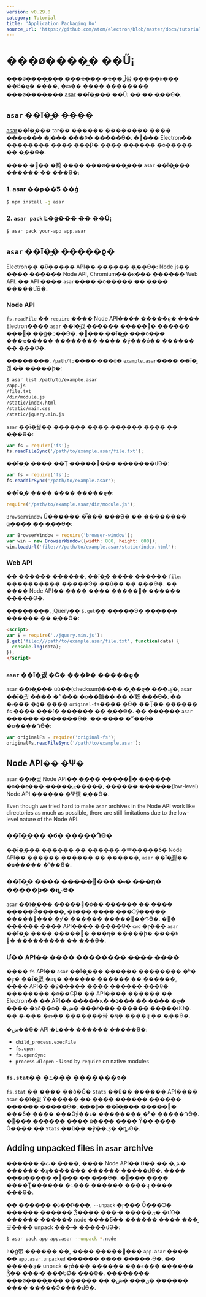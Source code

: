 ```yaml
---
version: v0.29.0
category: Tutorial
title: 'Application Packaging Ko'
source_url: 'https://github.com/atom/electron/blob/master/docs/tutorial/application-packaging-ko.md'
---
```


# ���ø����̼� ��Ű¡

���ø����̼��� ���ҽ��� �ҽ��ڵ带 �����κ��� ��ȣ�ϱ� ����, �ణ�� ���� �������� ���ø����̼��� [asar][asar] ��ī�̺��� ��Ű¡ �� �� �ֽ��ϴ�.

## `asar` ��ī�̺� ����

[asar][asar]��ī�̺��� tar�� ������ �������� ���� ���ҽ��� �ϳ��� ���Ϸ� �����ϴ�.
�׸��� Electron�� �������� ���� ���Ƿ� ���� ������ �о����� �� �ֽ��ϴ�.

���� ��� �ܰ踦 ���� ���ø����̼��� `asar` ��ī�̺��� ������ �� �ֽ��ϴ�:

### 1. asar ��ƿ��Ƽ ��ġ

```bash
$ npm install -g asar
```

### 2. `asar pack` Ŀ�ǵ��� �� ��Ű¡

```bash
$ asar pack your-app app.asar
```

## `asar` ��ī�̺� �����ϱ�

Electron�� �ΰ����� API�� ������ �ֽ��ϴ�: Node.js�� ���� ������ Node API, Chromium���κ��� ������ Web API.
�� API ���� `asar`���� �о����� �� �ֵ��� �����մϴ�.

### Node API

`fs.readFile` �� `require` ���� Node API���� �����ϱ� ���� Electron���� `asar` ��ī�̺갡 ������ �����͸� ������ ���򵵷�
��ġ�߽��ϴ�. �׷��� ��ī�̺� ���ο��� ���ҽ����� �������� ���� �ý���ó�� ������ �� �ֽ��ϴ�.

��������, `/path/to`���� ���ο� `example.asar`���� ��ī�̺갡 �ִٰ� �����ϸ�:

```bash
$ asar list /path/to/example.asar
/app.js
/file.txt
/dir/module.js
/static/index.html
/static/main.css
/static/jquery.min.js
```

`asar` ��ī�̺꿡�� ������ ���� ������ ���� �� �ֽ��ϴ�:

```javascript
var fs = require('fs');
fs.readFileSync('/path/to/example.asar/file.txt');
```

��ī�̺� ���� ��Ʈ �����͸��� �������մϴ�:

```javascript
var fs = require('fs');
fs.readdirSync('/path/to/example.asar');
```

��ī�̺� ���� ���� �����ϱ�:

```javascript
require('/path/to/example.asar/dir/module.js');
```

`BrowserWindow` Ŭ������ �̿��� ���ϴ� �� �������� ǥ���� �� �ֽ��ϴ�:

```javascript
var BrowserWindow = require('browser-window');
var win = new BrowserWindow({width: 800, height: 600});
win.loadUrl('file:///path/to/example.asar/static/index.html');
```

### Web API

�� ������ ������, ��ī�̺� ���� ������ `file:` ���������� �����Ͽ� ��û�� �� �ֽ��ϴ�.
�� ���� Node API�� ���� ���� �����͸� ������ �����ϴ�.

��������, jQuery�� `$.get`�� �����Ͽ� ������ ������ �� �ֽ��ϴ�:

```html
<script>
var $ = require('./jquery.min.js');
$.get('file:///path/to/example.asar/file.txt', function(data) {
  console.log(data);
});
</script>
```

### `asar` ��ī�̺긦 �Ϲ� ���Ϸ� �����ϱ�

`asar` ��ī�̺��� üũ��(checksum)���� �˻��ϱ� ���ؼ�, `asar` ��ī�̺긦 ���� �״��� �о��鿩�� �� �ʿ䰡 �ֽ��ϴ�.
�� �۾��� �ϱ� ���� `original-fs`���� �ϴ� ��Ʈ�� ������ `fs` ���� ���ſ� ������ �� �ֽ��ϴ�.
�� ������ `asar` ������ �����ֽ��ϴ�. �� ���� �״��θ� �о����Դϴ�: 

```javascript
var originalFs = require('original-fs');
originalFs.readFileSync('/path/to/example.asar');
```

## Node API�� �Ѱ�

`asar` ��ī�̺긦 Node API�� �ִ��� �����͸� ������ �۵��ϵ��� �����ؿ�����, ������ ������(low-level) Node API ������ �Ѱ谡 �ֽ��ϴ�.

Even though we tried hard to make `asar` archives in the Node API work like
directories as much as possible, there are still limitations due to the
low-level nature of the Node API.

### ��ī�̺��� �б� �����Դϴ�

��ī�̺��� ������ �� ������ �⺻�����δ� Node API�� ������ ������ �� ������, `asar` ��ī�̺꿡�� �۵����� �ʽ��ϴ�.

### ��ī�̺� ���� �����͸��� �۾� ���η� �����ϸ� �ȵ˴ϴ�

`asar` ��ī�̺��� �����͸�ó�� ������ �� �ֵ��� �����Ǿ�����, �װ��� ���� ���Ͻý����� �����͸��� �ƴ� ������ �����͸��Դϴ�.
�׷� ������ ���� API���� �����ϴ� `cwd` �ɼ��� `asar` ��ī�̺� ���� �����͸� ���η� �����ϸ� ���߿� ������ �߻��� �� �ֽ��ϴ�.

### Ư�� API�� ���� �������� ���� ����

���� `fs` API�� `asar` ��ī�̺��� ������ �������� �ʰ� �ٷ� ��ī�̺긦 �аų� ������ ������ �� ������, 
���� API�� �ý����� ���� ������ ���θ� �������� �۵��ϹǷ� �� API���� ������ �� Electron��
�� API�� �����ϰ� �۵��� �� �ֵ��� �ϱ� ���� �ӽð��ο� �ش� ���ϵ��� ������ �����մϴ�. �� �۾��� �ణ�� �������带 �ҷ� ����ų �� �ֽ��ϴ�.

�ش��ϴ� API �Լ��� ������ �����ϴ�:

* `child_process.execFile`
* `fs.open`
* `fs.openSync`
* `process.dlopen` - Used by `require` on native modules

### `fs.stat`�� �߸��� �������ͽ�

`fs.stat` �� ���� ��ȯ�Ǵ� `Stats` ��ü�� ������ API���� `asar` ��ī�̺긦 Ÿ������ �� ���� ������ ������ ������ �����ϴ�.
�ֳ��ϸ� ��ī�̺��� �����͸� ���δ� ���� ���Ͻý��ۿ� �������� �ʱ� �����Դϴ�.
�׷��� ������ ���� ũ���� ���� Ÿ�� ���� Ȯ���� �� `Stats` ��ü�� �ŷ��ؼ� �ȵ˴ϴ�.

## Adding unpacked files in `asar` archive

������ �ٿ� ����, ���� Node API�� ȣ�� �� �ش� ������ �ӽ������� ������ �����մϴ�.
���� ���ɹ����� �߻��� �� �ֽ��ϴ�. �׸��� ���� ����Ʈ������ �߸��� ������ ����ų ���� �ֽ��ϴ�.

�� ������ �ذ��Ϸ���, `--unpack` �ɼ��� Ȱ���Ͽ� ������ ������ Ǯ���� ���·� �����ؾ� �մϴ�.
������ ������ node ����Ƽ�� ������ ���� ���̺귯���� unpack ���·� �����մϴ�:

```bash
$ asar pack app app.asar --unpack *.node
```

Ŀ�ǵ带 ������ ��, ���� �����͸��� `app.asar` ���� �ܿ� `app.asar.unpacked` ������ ���� �����˴ϴ�.
�� �����ȿ� unpack �ɼǿ��� ������ ���ϵ��� ������ Ǯ�� ���·� ���ԵǾ� �ֽ��ϴ�.
�������� ���ø����̼��� ������ �� �ݵ��� �ش� ������ ���� �����Ͽ����մϴ�.

[asar]: https://github.com/atom/asar
